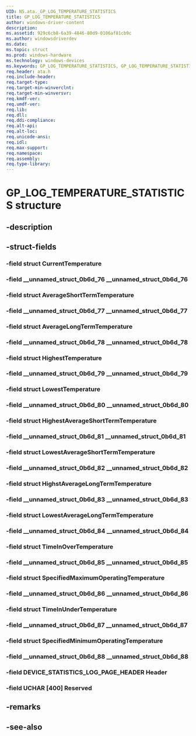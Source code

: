 ```yaml
---
UID: NS.ata._GP_LOG_TEMPERATURE_STATISTICS
title: GP_LOG_TEMPERATURE_STATISTICS
author: windows-driver-content
description: 
ms.assetid: 929c6cb8-6a39-4846-80d9-0106af81cb9c
ms.author: windowsdriverdev
ms.date: 
ms.topic: struct
ms.prod: windows-hardware
ms.technology: windows-devices
ms.keywords: GP_LOG_TEMPERATURE_STATISTICS, GP_LOG_TEMPERATURE_STATISTICS, *PGP_LOG_TEMPERATURE_STATISTICS
req.header: ata.h
req.include-header:
req.target-type:
req.target-min-winverclnt:
req.target-min-winversvr:
req.kmdf-ver:
req.umdf-ver:
req.lib:
req.dll:
req.ddi-compliance:
req.alt-api:
req.alt-loc:
req.unicode-ansi:
req.idl:
req.max-support:
req.namespace:
req.assembly:
req.type-library:
---
```


# GP_LOG_TEMPERATURE_STATISTICS structure

## -description



## -struct-fields

### -field struct CurrentTemperature			
 	
### -field __unnamed_struct_0b6d_76 __unnamed_struct_0b6d_76			
 	
### -field struct AverageShortTermTemperature			
 	
### -field __unnamed_struct_0b6d_77 __unnamed_struct_0b6d_77			
 	
### -field struct AverageLongTermTemperature			
 	
### -field __unnamed_struct_0b6d_78 __unnamed_struct_0b6d_78			
 	
### -field struct HighestTemperature			
 	
### -field __unnamed_struct_0b6d_79 __unnamed_struct_0b6d_79			
 	
### -field struct LowestTemperature			
 	
### -field __unnamed_struct_0b6d_80 __unnamed_struct_0b6d_80			
 	
### -field struct HighestAverageShortTermTemperature			
 	
### -field __unnamed_struct_0b6d_81 __unnamed_struct_0b6d_81			
 	
### -field struct LowestAverageShortTermTemperature			
 	
### -field __unnamed_struct_0b6d_82 __unnamed_struct_0b6d_82			
 	
### -field struct HighstAverageLongTermTemperature			
 	
### -field __unnamed_struct_0b6d_83 __unnamed_struct_0b6d_83			
 	
### -field struct LowestAverageLongTermTemperature			
 	
### -field __unnamed_struct_0b6d_84 __unnamed_struct_0b6d_84			
 	
### -field struct TimeInOverTemperature			
 	
### -field __unnamed_struct_0b6d_85 __unnamed_struct_0b6d_85			
 	
### -field struct SpecifiedMaximumOperatingTemperature			
 	
### -field __unnamed_struct_0b6d_86 __unnamed_struct_0b6d_86			
 	
### -field struct TimeInUnderTemperature			
 	
### -field __unnamed_struct_0b6d_87 __unnamed_struct_0b6d_87			
 	
### -field struct SpecifiedMinimumOperatingTemperature			
 	
### -field __unnamed_struct_0b6d_88 __unnamed_struct_0b6d_88			
 	
### -field DEVICE_STATISTICS_LOG_PAGE_HEADER Header			
 	
### -field UCHAR [400] Reserved			
 	
## -remarks

## -see-also